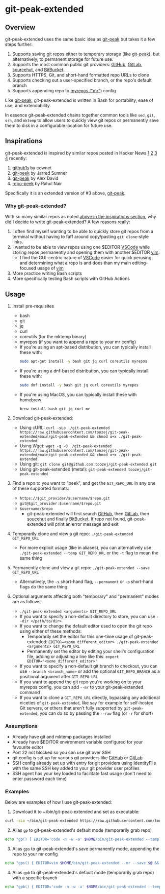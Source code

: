 # git-peak-extended

## Overview
git-peak-extended uses the same basic idea as [git-peak][git-peak] but takes it a few steps further:

1. Supports saving git repos either to temporary storage (like [git-peak][git-peek]), but alternatively, to permanent storage for future use.
2. Supports the most common public git providers: [GitHub][github], [GitLab][gitlab], [sourcehut][sourcehut], and [BitBucket][bitbucket].
3. Supports HTTPS, Git, and short-hand formatted repo URLs to clone
4. Supports checking out a user-specified branch, or the repo's default branch
5. Supports appending repo to [myrepos ("mr")][mr] config

Like [git-peak][git-peak], git-peak-extended is written in Bash for portability, ease of use, and extendability. 

In essence git-peak-extended chains together common tools like `sed`, `git`, `ssh`, and `mktemp` to allow users to quickly view git repos or permanently save them to disk in a configurable location for future use.


## Inspirations
git-peak-extended is inspired by similar repos posted in Hacker News [1](https://news.ycombinator.com/item?id=26083919) [2](https://news.ycombinator.com/item?id=26108039) [3](https://news.ycombinator.com/item?id=26110114) [4](https://news.ycombinator.com/item?id=26129986) recently:

1. [github1s][github1s] by cownet
2. [git-peek][git-peek] by Jarred Sumner
3. [git-peak][git-peak] by Alex David
4. [repo-peek][repo-peek] by Rahul Nair

Specifically it is an extended version of #3 above, [git-peak][git-peak]. 

### Why git-peak-extended?
With so many similar repos as noted [above in the inspirations section](#inspirations), why did I decide to write git-peak-extended? A few reasons really:

1. I often find myself wanting to be able to quickly store git repos from a terminal without having to faff around copy/pasting `git clone`-style links.
2. I wanted to be able to view repos using one $EDITOR [VSCode][vscode] while storing repos permanently and opening them with another $EDITOR [vim][vim].
    - I find the GUI-centric nature of [VSCode][vscode] easier for quick perusing and determining what a repo is and does than my main editing-focused usage of [vim][vim]
3. More practice writing Bash scripts
4. More specifically testing Bash scripts with GitHub Actions

## Usage
1. Install pre-requisites
    - bash
    - git
    - jq
    - curl
    - coreutils (for the mktemp binary)
    - myrepos (if you want to append a repo to your mr config)
    - If you're using an apt-based distribution, you can typically install these with:
        ```bash
        sudo apt-get install -y bash git jq curl coreutils myrepos
        ```
    - If you're using a dnf-based distribution, you can typically install these with:
        ```bash
        sudo dnf install -y bash git jq curl coreutils myrepos
        ```
    - If you're using MacOS, you can typically install these with homebrew:
        ```
        brew install bash git jq curl mr
        ```
2. Download git-peak-extended:
    - Using cURL: `curl -sLo ./git-peak-extended https://raw.githubusercontent.com/toozej/git-peak-extended/main/git-peak-extended && chmod u+x ./git-peak-extended` 
    - Using Wget: `wget -q -O ./git-peak-extended https://raw.githubusercontent.com/toozej/git-peak-extended/main/git-peak-extended && chmod u+x ./git-peak-extended` 
    - Using git: `git clone git@github.com:toozej/git-peak-extended.git`
    - Using git-peak-extended (meta!): `git-peak-extended toozej/git-peak-extended`

3. Find a repo to you want to "peek", and get the `GIT_REPO_URL` in any one of these supported formats:
    - `https://$git_provider/$username/$repo.git`
    - `git@$git_provider:$username/$repo.git`
    - `$username/$repo`
        - git-peak-extended will first search [GitHub][github], then [GitLab][gitlab], then [soucehut][sourcehut] and finally [BitBucket][bitbucket]. If repo not found, git-peak-extended will print an error message and exit 

4. Temporarily clone and view a git repo: `./git-peak-extended GIT_REPO_URL`
    - For more explicit usage (like in aliases), you can alternatively use `./git-peak-extended --temp GIT_REPO_URL` or the `-t` flag to mean the same thing

5. Permanently clone and view a git repo: `./git-peak-extended --save GIT_REPO_URL`
    - Alternatively, the `-s` short-hand flag, `--permanent` or `-p` short-hand flags do the same thing

6. Optional arguments affecting both "temporary" and "permanent" modes are as follows:
    - `./git-peak-extended <arguments> GIT_REPO_URL`
    - If you want to specify a non-default directory to store, you can use `--dir </path/to/dir>`
    - If you want to change the default editor used to open the git repo using either of these methods:
        - Temporarily set the editor for this one-time usage of git-peak-extended: `EDITOR=<some_different_editor> ./git-peak-extended <arguments> GIT_REPO_URL`
        - Permanently set the editor by editing your shell's configuration file, adding or adjusting a line like this: `export EDITOR='<some_different_editor>'`
    - If you want to specify a non-default git branch to checkout, you can use `--branch <branch_name>` or add the optional `GIT_REPO_BRANCH` as a positional argument after `GIT_REPO_URL`
    - If you want to append the git repo you're working on to your myrepos config, you can add `--mr` to your git-peak-extended command
    - If you want to clone a `GIT_REPO_URL` directly, bypassing any additional niceties of `git-peak-extended`, like say for example for self-hosted Git servers, or others that aren't fully supported by `git-peak-extended`, you can do so by passing the `--raw` flag (or `-r` for short)


### Assumptions
- Already have git and mktemp packages installed
- Already have $EDITOR environment variable configured for your favourite editor 
- Port 22 not blocked so you can use git over SSH
- git config is set up for various git providers like [GitHub][github] or [GitLab][gitlab]
- SSH config already set up with entry for git providers using IdentityFile with the same SSH key added to your git provider user profiles
- SSH agent has your key loaded to facilitate fast usage (don't need to enter password each time)

### Examples
Below are examples of how I use git-peak-extended:

1. Download it to ~/bin/git-peak-extended and set as executable:
```bash
curl -sLo ~/bin/git-peak-extended https://raw.githubusercontent.com/toozej/git-peak-extended/main/git-peak-extended && chmod u+x ~/bin/git-peak-extended
```

2. Alias `gp` to git-peak-extended's default mode (temporarily grab repo)
```bash
echo "gp() { EDITOR='code -n -w -a' $HOME/bin/git-peak-extended --temp $@; }" >> ~/.functions
```

3. Alias `gps` to git-peak-extended's save permanently mode, appending the repo to your mr config
```bash
echo "gps() { EDITOR=vim $HOME/bin/git-peak-extended --mr --save $@ && cd $(cat /tmp/git-peak-extended.tmp); }" >> ~/.functions
```

4. Alias `gpb` to git-peak-extended's default mode (temporarily grab repo) with a specific branch
```bash
echo "gpb() { EDITOR='code -n -w -a' $HOME/bin/git-peak-extended --temp --branch $@; }" >> ~/.functions
```

[bitbucket]: https://bitbucket.org/
[git-peak]: https://git.sr.ht/~alexdavid/dotfiles/tree/master/bin/git-peak
[git-peek]: https://github.com/jarred-sumner/git-peek
[github1s]: https://github.com/conwnet/github1s 
[github]: https://github.com
[gitlab]: https://gitlab.com
[mr]: https://myrepos.branchable.com/
[repo-peek]: https://github.com/rahulunair/repo-peek
[sourcehut]: https://git.sr.ht/
[vim]: https://www.vim.org/
[vscode]: https://code.visualstudio.com/
